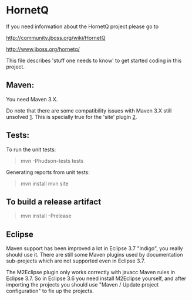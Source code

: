 # HornetQ

If you need information about the HornetQ project please go to

http://community.jboss.org/wiki/HornetQ

http://www.jboss.org/hornetq/

This file describes 'stuff one needs to know' to get started coding in
this project.

## Maven:

You need Maven 3.X.

Do note that there are some compatibility issues with Maven 3.X still
unsolved [1]. This is specially true for the 'site' plugin [2].

[1]: <https://cwiki.apache.org/MAVEN/maven-3x-compatibility-notes.html>
[2]: <https://cwiki.apache.org/MAVEN/maven-3x-and-site-plugin.html>

## Tests:

To run the unit tests:

> mvn -Phudson-tests tests

Generating reports from unit tests:

> mvn install
> mvn site

## To build a release artifact

> mvn install -Prelease

## Eclipse

Maven support has been improved a lot in Eclipse 3.7 "Indigo", you
really should use it. There are still some Maven plugins used by
documentation sub-projects which are not supported even in Eclipse 3.7.

The M2Eclipse plugin only works correctly with javacc Maven rules in
Eclipse 3.7. So in Eclipse 3.6 you need install M2Eclipse yourself, and
after importing the projects you should use "Maven / Update project
configuration" to fix up the projects.
